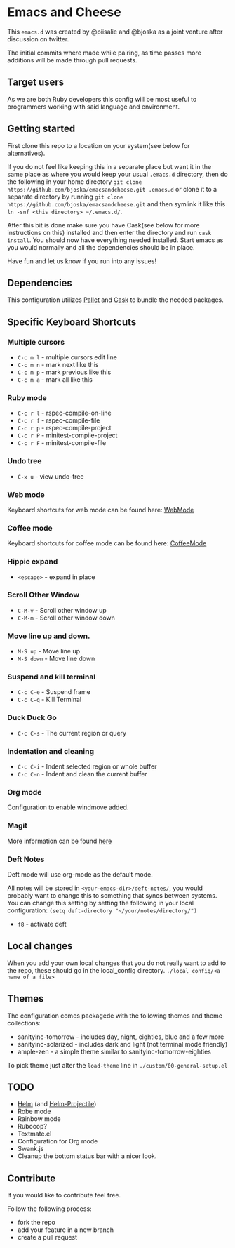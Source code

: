 # Emacs and Cheese

This `emacs.d` was created by @piisalie and @bjoska as a joint venture after discussion on twitter.

The initial commits where made while pairing, as time passes more additions will be made through pull requests.

## Target users

As we are both Ruby developers this config will be most useful to programmers working with said language and environment.

## Getting started

First clone this repo to a location on your system(see below for alternatives).

If you do not feel like keeping this in a separate place but want it in the same place as where you would keep your usual `.emacs.d` directory, then do the following in your home directory `git clone https://github.com/bjoska/emacsandcheese.git .emacs.d` or clone it to a separate directory by running `git clone https://github.com/bjoska/emacsandcheese.git` and then symlink it like this `ln -snf <this directory> ~/.emacs.d/`.

After this bit is done make sure you have Cask(see below for more instructions on this) installed and then enter the directory and run `cask install`. You should now have everything needed installed. Start emacs as you would normally and all the dependencies should be in place.

Have fun and let us know if you run into any issues!

## Dependencies

This configuration utilizes [Pallet](https://github.com/rdallasgray/pallet) and [Cask](https://github.com/cask/cask) to bundle the needed packages.

## Specific Keyboard Shortcuts

### Multiple cursors

- `C-c m l` - multiple cursors edit line
- `C-c m n` - mark next like this
- `C-c m p` - mark previous like this
- `C-c m a` - mark all like this

### Ruby mode

- `C-c r l` - rspec-compile-on-line
- `C-c r f` - rspec-compile-file
- `C-c r p` - rspec-compile-project
- `C-c r P` - minitest-compile-project
- `C-c r F` - minitest-compile-file

### Undo tree

- `C-x u` - view undo-tree

### Web mode

Keyboard shortcuts for web mode can be found here:
[WebMode](http://web-mode.org/)

### Coffee mode

Keyboard shortcuts for coffee mode can be found here:
[CoffeeMode](https://github.com/defunkt/coffee-mode#default-key-bindings)

### Hippie expand

- `<escape>` - expand in place

### Scroll Other Window

- `C-M-v` - Scroll other window up
- `C-M-m` - Scroll other window down

### Move line up and down.

- `M-S up` - Move line up
- `M-S down` - Move line down

### Suspend and kill terminal

- `C-c C-e` - Suspend frame
- `C-c C-q` - Kill Terminal

### Duck Duck Go

- `C-c C-s` - The current region or query

### Indentation and cleaning

- `C-c C-i` - Indent selected region or whole buffer
- `C-c C-n` - Indent and clean the current buffer

### Org mode

Configuration to enable windmove added.

### Magit

More information can be found [here](https://github.com/magit/magit)

### Deft Notes

Deft mode will use org-mode as the default mode.

All notes will be stored in `<your-emacs-dir>/deft-notes/`, you would
probably want to change this to something that syncs between systems.
You can change this setting by setting the following in your local configuration:
`(setq deft-directory "~/your/notes/directory/")`

- `f8` - activate deft

## Local changes

When you add your own local changes that you do not really want to add to the repo, these should go in the local_config directory.
`./local_config/<a name of a file>`

## Themes

The configuration comes packagede with the following themes and theme collections:
- sanityinc-tomorrow - includes day, night, eighties, blue and a few more
- sanityinc-solarized - includes dark and light (not terminal mode friendly)
- ample-zen - a simple theme similar to sanityinc-tomorrow-eighties

To pick theme just alter the `load-theme` line in `./custom/00-general-setup.el`

## TODO

- [Helm](https://github.com/emacs-helm/helm) (and [Helm-Projectile](https://github.com/bbatsov/projectile#helm-integration))
- Robe mode
- Rainbow mode
- Rubocop?
- Textmate.el
- Configuration for Org mode
- Swank.js
- Cleanup the bottom status bar with a nicer look.

## Contribute

If you would like to contribute feel free.

Follow the following process:

- fork the repo
- add your feature in a new branch
- create a pull request
